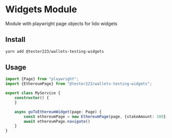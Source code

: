 # Widgets Module

Module with playwright page objects for lido widgets

## Install

```bash
yarn add @tester223/wallets-testing-widgets
```

## Usage

```ts
import {Page} from "playwright";
import {EthereumPage} from "@tester223/wallets-testing-widgets";

export class MyService {
    constructor() {
    }

    async goToEthereumWidget(page: Page) {
        const ethereumPage = new EthereumPage(page, {stakeAmount: 100})
        await ethereumPage.navigate()
    }
}

```
